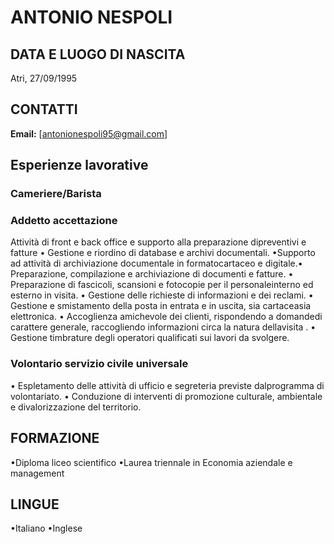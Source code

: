 # ANTONIO NESPOLI
## DATA E LUOGO DI NASCITA
Atri, 27/09/1995
## CONTATTI
**Email:** [antonionespoli95@gmail.com]
## Esperienze lavorative
### Cameriere/Barista 
### Addetto accettazione 
Attività di front e back office e supporto alla preparazione dipreventivi e fatture
• Gestione e riordino di database e archivi documentali.
•Supporto ad attività di archiviazione documentale in formatocartaceo e digitale.• Preparazione, compilazione e archiviazione di documenti e fatture.
• Preparazione di fascicoli, scansioni e fotocopie per il personaleinterno ed esterno in visita.
• Gestione delle richieste di informazioni e dei reclami.
• Gestione e smistamento della posta in entrata e in uscita, sia cartaceasia elettronica.
• Accoglienza  amichevole dei clienti, rispondendo a domandedi carattere generale, raccogliendo informazioni circa la natura dellavisita .
• Gestione timbrature degli operatori qualificati sui lavori da svolgere.
### Volontario servizio civile universale 
• Espletamento delle attività di ufficio e segreteria previste dalprogramma di volontariato.
• Conduzione di interventi di promozione culturale, ambientale e divalorizzazione del territorio.
## FORMAZIONE
•Diploma liceo scientifico
•Laurea triennale in Economia aziendale e management
## LINGUE
•Italiano
•Inglese
